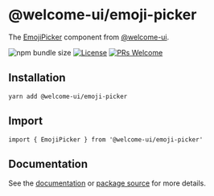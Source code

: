 # @welcome-ui/emoji-picker

The [EmojiPicker](https://welcome-ui.com/components/emoji-picker) component from [@welcome-ui](https://welcome-ui.com).

![npm bundle size](https://img.shields.io/bundlephobia/minzip/@welcome-ui/emoji-picker) [![License](https://img.shields.io/npm/l/welcome-ui.svg)](https://github.com/WTTJ/welcome-ui/tree/main/LICENSE) [![PRs Welcome](https://img.shields.io/badge/PRs-welcome-mediumspringgreen.svg)](ttps://github.com/WTTJ/welcome-ui/tree/main/CONTRIBUTING.mdx)

## Installation

    yarn add @welcome-ui/emoji-picker

## Import

    import { EmojiPicker } from '@welcome-ui/emoji-picker'

## Documentation

See the [documentation](https://welcome-ui.com/components/emoji-picker) or [package source](https://github.com/WTTJ/welcome-ui/tree/main/packages/EmojiPicker) for more details.
